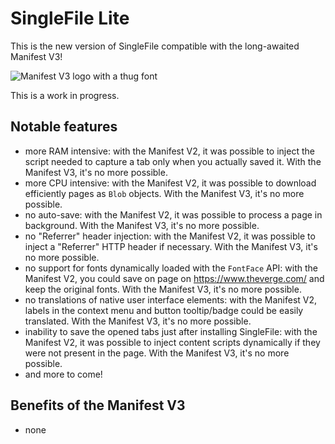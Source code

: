 # SingleFile Lite

This is the new version of SingleFile compatible with the long-awaited Manifest V3!

![Manifest V3 logo with a thug font](https://github.com/gildas-lormeau/SingleFile-Lite/blob/main/promo.png?raw=true)

This is a work in progress.
## Notable features

 - more RAM intensive: with the Manifest V2, it was possible to inject the script needed to capture a tab only when you actually saved it. With the Manifest V3, it's no more possible.
 - more CPU intensive: with the Manifest V2, it was possible to download efficiently pages as `Blob` objects. With the Manifest V3, it's no more possible.
 - no auto-save: with the Manifest V2, it was possible to process a page in background. With the Manifest V3, it's no more possible.
 - no "Referrer" header injection: with the Manifest V2, it was possible to inject a "Referrer" HTTP header if necessary. With the Manifest V3, it's no more possible.
 - no support for fonts dynamically loaded with the `FontFace` API: with the Manifest V2, you could save on page on https://www.theverge.com/ and keep the original fonts. With the Manifest V3, it's no more possible.
 - no translations of native user interface elements: with the Manifest V2, labels in the context menu and button tooltip/badge could be easily translated. With the Manifest V3, it's no more possible.
 - inability to save the opened tabs just after installing SingleFile: with the Manifest V2, it was possible to inject content scripts dynamically if they were not present in the page. With the Manifest V3, it's no more possible.
 - and more to come!

## Benefits of the Manifest V3
 - none
